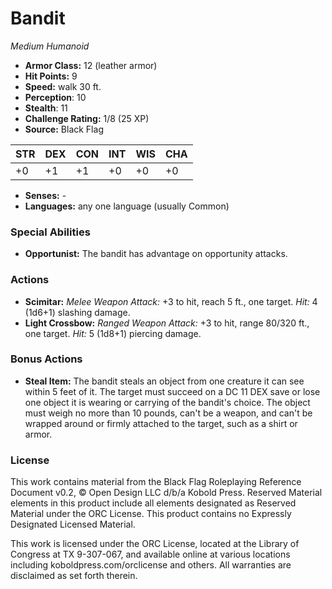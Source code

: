 # Bandit

*Medium* *Humanoid*

- **Armor Class:** 12 (leather armor)
- **Hit Points:** 9 
- **Speed:** walk 30 ft.
- **Perception**: 10
- **Stealth**: 11
- **Challenge Rating:** 1/8 (25 XP)
- **Source:** Black Flag

| STR | DEX | CON | INT | WIS | CHA |
| --- | --- | --- | --- | --- | --- |
| +0 | +1 | +1 | +0 | +0 | +0 |

- **Senses:** -
- **Languages:** any one language (usually Common)

### Special Abilities

- **Opportunist:** The bandit has advantage on opportunity attacks.

### Actions

- **Scimitar:** _Melee Weapon Attack:_ +3 to hit, reach 5 ft., one target. _Hit:_ 4 (1d6+1) slashing damage.
- **Light Crossbow:** _Ranged Weapon Attack:_ +3 to hit, range 80/320 ft., one target. _Hit:_ 5 (1d8+1) piercing damage.

### Bonus Actions

- **Steal Item:** The bandit steals an object from one creature it can see within 5 feet of it. The target must succeed on a DC 11 DEX save or lose one object it is wearing or carrying of the bandit's choice. The object must weigh no more than 10 pounds, can't be a weapon, and can't be wrapped around or firmly attached to the target, such as a shirt or armor.


### License

This work contains material from the Black Flag Roleplaying Reference Document v0.2, © Open Design LLC d/b/a Kobold Press. Reserved Material elements in this product include all elements designated as Reserved Material under the ORC License. This product contains no Expressly Designated Licensed Material.

This work is licensed under the ORC License, located at the Library of Congress at TX 9-307-067, and available online at various locations including koboldpress.com/orclicense and others. All warranties are disclaimed as set forth therein.
